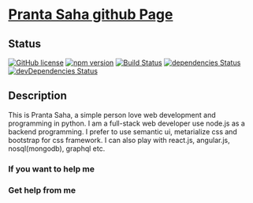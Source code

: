 ﻿# [Pranta Saha github Page](https://sahapranta.github.io)

## Status

[![GitHub license](https://img.shields.io/badge/license-MIT-blue.svg)](https://raw.githubusercontent.com/sahapranta/sahapranta.github.io/master/LICENSE)
[![npm version](https://img.shields.io/npm/v/sahapranta.github.io.svg)](https://www.npmjs.com/package/sahapranta.github.io)
[![Build Status](https://travis-ci.org/BlackrockDigital/startbootstrap-landing-page.svg?branch=master)](https://travis-ci.org/sahapranta/sahapranta.github.io)
[![dependencies Status](https://david-dm.org/sahapranta/sahapranta.github.io/status.svg)](https://david-dm.org/sahapranta/sahapranta.github.io)
[![devDependencies Status](https://david-dm.org/sahapranta/sahapranta.github.io/dev-status.svg)](https://david-dm.org/sahapranta/sahapranta.github.io?type=dev)

## Description
This is Pranta Saha, a simple person love web development and programming in python. I am a full-stack web developer use node.js as a backend programming. I prefer to use semantic ui, metarialize css and bootstrap for css framework. I can also play with react.js, angular.js, nosql(mongodb), graphql etc.

### If you want to help me

### Get help from me
